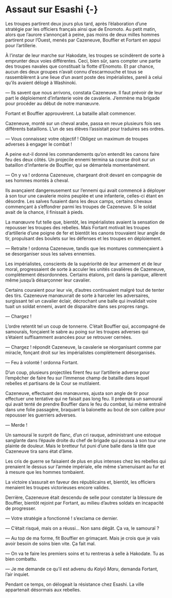 # Assaut sur Esashi {-}

Les troupes partirent deux jours plus tard, après l’élaboration d’une stratégie
par les officiers français ainsi que de Enomoto. Au petit matin, alors que
l’aurore s’annonçait à peine, pas moins de deux milles hommes partirent pour
l’Ouest, menés par Cazeneuve, Bouffier et Fortant en appui pour l’artillerie.

À l’instar de leur marche sur Hakodate, les troupes se scindèrent de sorte à
emprunter deux voies différentes. Ceci, bien sûr, sans compter une partie des
troupes navales que constituait la flotte d’Enomoto. Et par chance, aucun des
deux groupes n’avait connu d’escarmouche et tous se rassemblèrent à une lieue
d’un avant poste des impérialistes, pareil à celui qu’ils avaient délogé à
Washinoki.

— Ils savent que nous arrivons, constata Cazeneuve. Il faut prévoir de leur
part le déploiement d’infanterie voire de cavalerie. J’emmène ma brigade pour
procéder au début de notre manœuvre.

Fortant et Bouffier approuvèrent. La bataille allait commencer.

Cazeneuve, monté sur un cheval arabe, passa en revue plusieurs fois ses
différents bataillons. L’un de ses élèves l’assistait pour traduires ses
ordres.

— Vous connaissez votre objectif ! Obligez un maximum de troupes adverses à
engager le combat !

A peine eut-il donné les commandements qu’on entendit les canons faire feu des
deux côtés. Un projecile ennemi termina sa course droit sur un bataillon
d’infanterie de Bouffier, qui se démantela momentanément.

— On y va ! ordonna Cazeneuve, chargeant droit devant en compagnie de ses
hommes montés à cheval.

Ils avançaient dangereusement sur l’ennemi qui avait commencé à déployer à
son tour une cavalerie moins peuplée et une infanterie, celles-ci étant en
désordre. Les salves fusaient dans les deux camps, certains chevaux commençant
à s’effondrer parmi les troupes de Cazeneuve. Si le soldat avait de la chance,
il finissait à pieds.

La manœuvre fut telle que, bientôt, les impérialistes avaient la sensation de
repousser les troupes des rebelles. Mais Fortant motivait les troupes
d’artillerie d’une poigne de fer et bientôt les canons trouvaient leur angle
de tir, propulsant des boulets sur les défenses et les troupes en déploiement.

— Retraite ! ordonna Cazeneuve, tandis que les montures commençaient à se
desorganiser sous les salves ennemies.

Les impérialistes, conscients de la supériorité de leur armement et de leur
moral, progressaient de sorte à acculer les unités cavalières de Cazeneuve,
complètement désordonnées. Certains étalons, prit dans la panique, allèrent
même jusqu’à désarçonner leur cavalier.

Certains couraient pour leur vie, d’autres continuaient malgré tout de tenter
des tirs. Cazeneuve manœuvrait de sorte à harceler les adversaires, surgissant
tel un cavalier éclair, décrochant une balle qui invalidait voire tuait un
soldat ennemi, avant de disparaître dans ses propres rangs.

— Chargez !

L’ordre retentit tel un coup de tonnerre. C’était Bouffier qui, accompagné de
samouraïs, fonçaient le sabre au poing sur les troupes adverses qui s’étaient
suffisamment avancées pour se retrouver cernées.

— Chargez ! répondit Cazeneuve, la cavalerie se réorganisant comme par miracle,
fonçant droit sur les impérialistes complètement désorganisés.

— Feu à volonté ! ordonna Fortant.

D’un coup, plusieurs projectiles firent feu sur l’artillerie adverse pour
l’empêcher de faire feu sur l’immense champ de bataille dans lequel rebelles
et partisans de la Cour se mutilaient.

Cazeneuve, effectuant des manœuvres, ajusta son angle de tir pour effectuer
une tentative qui ne faisait pas long feu. Il préempta un samouraï qui avait
tenté de prendre Bouffier dans le feu du combat, lui même entraîné dans une
folie passagère, braquant la baïonette au bout de son calibre pour repousser
les guerriers adverses.

— Merde !

Un samouraï le surprit de flanc, d’un cri rauque, administrant une estoque
sanglante dans l’épaule droite du chef de brigade qui poussa à son tour une
plainte de douleur. Mais le bretteur fut puni d’une balle dans la tête que
Cazeneuve tira sans état d’âme.

Les cris de guerre se faisaient de plus en plus intenses chez les rebelles qui
prenaient le dessus sur l’armée impériale, elle même s’amenuisant au fur et à
mesure que les hommes tombaient.

La victoire s’assurait en faveur des républicains et, bientôt, les officiers
menaient les troupes victorieuses encore valides.

Derrière, Cazeneuve était descendu de selle pour constater la blessure de
Bouffier, bientôt rejoint par Fortant, au milieu d’autres soldats en
incapacité de progresser.

— Votre stratégie a fonctionné ! s’exclama ce dernier.

— C’était risqué, mais on a réussi… Non sans dégât. Ça va, le samouraï ?

— Au top de ma forme, fit Bouffier en grimaçant. Mais je crois que je vais
avoir besoin de soins bien vite. Ça fait mal.

— On va te faire les premiers soins et tu rentreras à selle à Hakodate. Tu
as bien combattu.

— Je me demande ce qu’il est advenu du *Kaiyō Maru*, demanda Fortant, l’air
inquiet.

Pendant ce temps, on délogeait la résistance chez Esashi. La ville appartenait
désormais aux rebelles.
